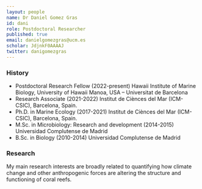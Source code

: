 ```yaml
---
layout: people
name: Dr Daniel Gomez Gras
id: dani
role: Postdoctoral Researcher
published: true
email: danielgomezgras@ucm.es
scholar: JdjnkF0AAAAJ
twitter: danigomezgras
---
```


### History

- Postdoctoral Research Fellow (2022-present) Hawaii Institute of Marine Biology, University of Hawaii Manoa, USA – Universitat de Barcelona
- Research Associate (2021-2022) Institut de Ciènces del Mar (ICM-CSIC), Barcelona, Spain.
- Ph.D. in Marine Ecology (2017-2021) Institut de Ciènces del Mar (ICM-CSIC), Barcelona, Spain.
- M.Sc. in Microbiology: Research and development (2014-2015) Universidad Complutense de Madrid
- B.Sc. in Biology (2010-2014) Universidad Complutense de Madrid

### Research

My main research interests are broadly related to quantifying how climate change and other anthropogenic forces are altering the structure and functioning of coral reefs.
